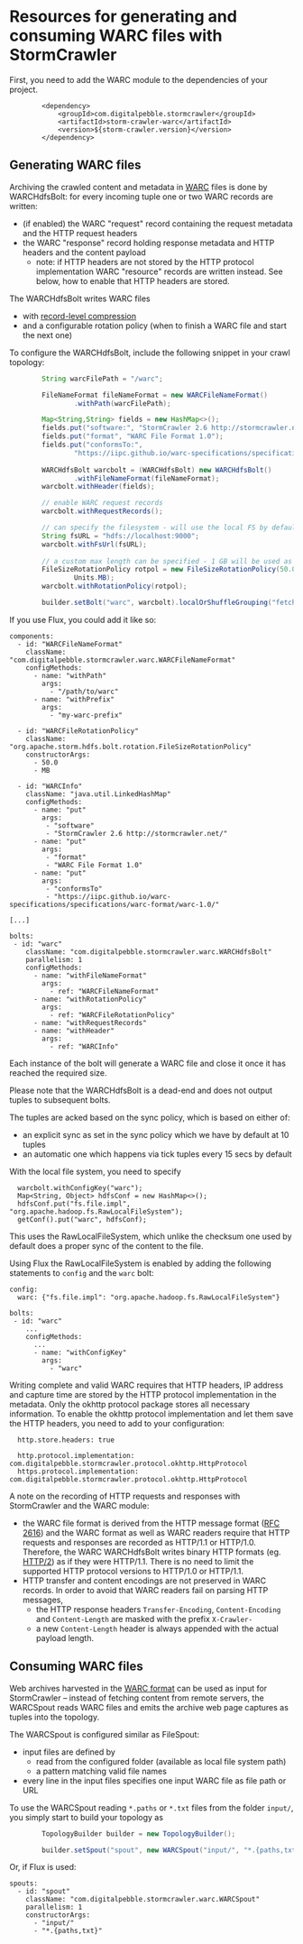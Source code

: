 #  Resources for generating and consuming WARC files with StormCrawler

First, you need to add the WARC module to the dependencies of your project.

```
		<dependency>
			<groupId>com.digitalpebble.stormcrawler</groupId>
			<artifactId>storm-crawler-warc</artifactId>
			<version>${storm-crawler.version}</version>
		</dependency>
```

## Generating WARC files

Archiving the crawled content and metadata in [WARC](https://iipc.github.io/warc-specifications/specifications/warc-format/warc-1.1/) files is done by WARCHdfsBolt: for every incoming tuple one or two WARC records are written:
- (if enabled) the WARC "request" record containing the request metadata and the HTTP request headers
- the WARC "response" record holding response metadata and HTTP headers and the content payload
  - note: if HTTP headers are not stored by the HTTP protocol implementation WARC "resource" records are written instead. See below, how to enable that HTTP headers are stored.

The WARCHdfsBolt writes WARC files
- with [record-level compression](https://iipc.github.io/warc-specifications/specifications/warc-format/warc-1.1/#record-at-time-compression)
- and a configurable rotation policy (when to finish a WARC file and start the next one)

To configure the WARCHdfsBolt, include the following snippet in your crawl topology:

```java 
        String warcFilePath = "/warc";

        FileNameFormat fileNameFormat = new WARCFileNameFormat()
                .withPath(warcFilePath);

        Map<String,String> fields = new HashMap<>();
        fields.put("software:", "StormCrawler 2.6 http://stormcrawler.net/");
        fields.put("format", "WARC File Format 1.0");
        fields.put("conformsTo:",
                "https://iipc.github.io/warc-specifications/specifications/warc-format/warc-1.0/");
        
        WARCHdfsBolt warcbolt = (WARCHdfsBolt) new WARCHdfsBolt()
                .withFileNameFormat(fileNameFormat);
        warcbolt.withHeader(fields);

        // enable WARC request records
        warcbolt.withRequestRecords();

        // can specify the filesystem - will use the local FS by default
        String fsURL = "hdfs://localhost:9000";
        warcbolt.withFsUrl(fsURL);
        
        // a custom max length can be specified - 1 GB will be used as a default
        FileSizeRotationPolicy rotpol = new FileSizeRotationPolicy(50.0f,
                Units.MB);
        warcbolt.withRotationPolicy(rotpol);

        builder.setBolt("warc", warcbolt).localOrShuffleGrouping("fetch");
```

If you use Flux, you could add it like so:

```
components:
  - id: "WARCFileNameFormat"
    className: "com.digitalpebble.stormcrawler.warc.WARCFileNameFormat"
    configMethods:
      - name: "withPath"
        args:
          - "/path/to/warc"
      - name: "withPrefix"
        args:
          - "my-warc-prefix"

  - id: "WARCFileRotationPolicy"
    className: "org.apache.storm.hdfs.bolt.rotation.FileSizeRotationPolicy"
    constructorArgs:
      - 50.0
      - MB

  - id: "WARCInfo"
    className: "java.util.LinkedHashMap"
    configMethods:
      - name: "put"
        args:
         - "software"
         - "StormCrawler 2.6 http://stormcrawler.net/"
      - name: "put"
        args:
         - "format"
         - "WARC File Format 1.0"
      - name: "put"
        args:
         - "conformsTo"
         - "https://iipc.github.io/warc-specifications/specifications/warc-format/warc-1.0/"

[...]

bolts:
 - id: "warc"
    className: "com.digitalpebble.stormcrawler.warc.WARCHdfsBolt"
    parallelism: 1
    configMethods:
      - name: "withFileNameFormat"
        args:
          - ref: "WARCFileNameFormat"
      - name: "withRotationPolicy"
        args:
          - ref: "WARCFileRotationPolicy"
      - name: "withRequestRecords"
      - name: "withHeader"
        args:
          - ref: "WARCInfo"
```

Each instance of the bolt will generate a WARC file and close it once it has reached the required size.

Please note that the WARCHdfsBolt is a dead-end and does not output tuples to subsequent bolts.

The tuples are acked based on the sync policy, which is based on either of:
* an explicit sync as set in the sync policy which we have by default at 10 tuples
* an automatic one which happens via tick tuples every 15 secs by default

With the local file system, you need to specify 

```
  warcbolt.withConfigKey("warc");
  Map<String, Object> hdfsConf = new HashMap<>();
  hdfsConf.put("fs.file.impl", "org.apache.hadoop.fs.RawLocalFileSystem");
  getConf().put("warc", hdfsConf);
```

This uses the RawLocalFileSystem, which unlike the checksum one used by default does a proper sync of the content to the file.

Using Flux the RawLocalFileSystem is enabled by adding the following statements to `config` and the `warc` bolt:

```
config:
  warc: {"fs.file.impl": "org.apache.hadoop.fs.RawLocalFileSystem"}

bolts:
 - id: "warc"
    ...
    configMethods:
      ...
      - name: "withConfigKey"
        args:
          - "warc"
```

Writing complete and valid WARC requires that HTTP headers, IP address and capture time are stored by the HTTP protocol implementation in the metadata. Only the okhttp protocol package stores all necessary information. To enable the okhttp protocol implementation and let them save the HTTP headers, you need to add to your configuration:

```
  http.store.headers: true

  http.protocol.implementation: com.digitalpebble.stormcrawler.protocol.okhttp.HttpProtocol
  https.protocol.implementation: com.digitalpebble.stormcrawler.protocol.okhttp.HttpProtocol
```

A note on the recording of HTTP requests and responses with StormCrawler and the WARC module:
- the WARC file format is derived from the HTTP message format ([RFC 2616](https://www.ietf.org/rfc/rfc2616.txt)) and the WARC format as well as WARC readers require that HTTP requests and responses are recorded as HTTP/1.1 or HTTP/1.0. Therefore, the WARC WARCHdfsBolt writes binary HTTP formats (eg. [HTTP/2](https://en.wikipedia.org/wiki/HTTP/2)) as if they were HTTP/1.1. There is no need to limit the supported HTTP protocol versions to HTTP/1.0 or HTTP/1.1.
- HTTP transfer and content encodings are not preserved in WARC records. In order to avoid that WARC readers fail on parsing HTTP messages,
  - the HTTP response headers `Transfer-Encoding`, `Content-Encoding` and `Content-Length` are masked with the prefix `X-Crawler-`
  - a new `Content-Length` header is always appended with the actual payload length.



## Consuming WARC files

Web archives harvested in the [WARC format](https://iipc.github.io/warc-specifications/specifications/warc-format/warc-1.1/) can be used as input for StormCrawler – instead of fetching content from remote servers, the WARCSpout reads WARC files and emits the archive web page captures as tuples into the topology.

The WARCSpout is configured similar as FileSpout:
- input files are defined by
  - read from the configured folder (available as local file system path)
  - a pattern matching valid file names
- every line in the input files specifies one input WARC file as file path or URL

To use the WARCSpout reading `*.paths` or `*.txt` files from the folder `input/`, you simply start to build your topology as

```java
        TopologyBuilder builder = new TopologyBuilder();

        builder.setSpout("spout", new WARCSpout("input/", "*.{paths,txt}"));
```

Or, if Flux is used:

```
spouts:
  - id: "spout"
    className: "com.digitalpebble.stormcrawler.warc.WARCSpout"
    parallelism: 1
    constructorArgs:
      - "input/"
      - "*.{paths,txt}"
```

